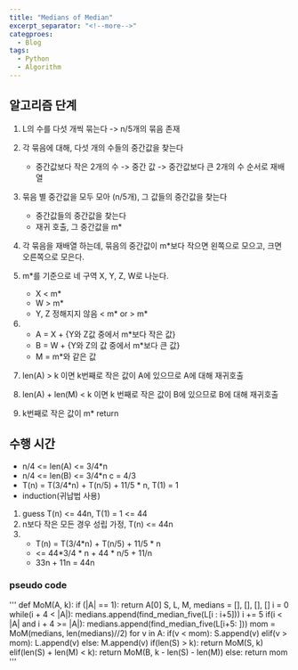 ```yaml
---
title: "Medians of Median"
excerpt_separator: "<!--more-->"
categproes:
  - Blog
tags:
  - Python
  - Algorithm
---
```


## 알고리즘 단계

1. L의 수를 다섯 개씩 묶는다 -> n/5개의 묶음 존재
2. 각 묶음에 대해, 다섯 개의 수들의 중간값을 찾는다

   - 중간값보다 작은 2개의 수 -> 중간 값 -> 중간값보다 큰 2개의 수 순서로 재배열

3. 묶음 별 중간값을 모두 모아 (n/5개), 그 값들의 중간값을 찾는다

   - 중간값들의 중간값을 찾는다
   - 재귀 호출, 그 중간값을 m\*

4. 각 묶음을 재배열 하는데, 묶음의 중간값이 m\*보다 작으면 왼쪽으로 모으고, 크면 오른쪽으로 모은다.
5. m\*를 기준으로 네 구역 X, Y, Z, W로 나눈다.

   - X < m\*
   - W > m\*
   - Y, Z 정해지지 않음 < m* or > m*

6. - A = X + {Y와 Z값 중에서 m\*보다 작은 값}
   - B = W + {Y와 Z의 값 중에서 m\*보다 큰 값}
   - M = m\*와 같은 값

7. len(A) > k 이면 k번째로 작은 값이 A에 있으므로 A에 대해 재귀호출
8. len(A) + len(M) < k 이면 k 번째로 작은 값이 B에 있으므로 B에 대해 재귀호출
9. k번째로 작은 값이 m\* return

## 수행 시간

- n/4 <= len(A) <= 3/4\*n
- n/4 <= len(B) <= 3/4\*n c = 4/3
- T(n) = T(3/4*n) + T(n/5) + 11/5 * n, T(1) = 1
- induction(귀납법 사용)

1. guess T(n) <= 44n, T(1) = 1 <= 44
2. n보다 작은 모든 경우 성립 가정, T(n) <= 44n
3. - T(n) = T(3/4*n) + T(n/5) + 11/5 * n
   - <= 44*3/4 * n + 44 \* n/5 + 11/n
   - 33n + 11n = 44n

### pseudo code

<!-- prettier-ignore -->
'''
def MoM(A, k):
  if (|A| == 1): return A[0]
  S, L, M, medians = [], [], [], []
  i = 0
  while(i + 4 < |A|):
    medians.append(find_median_five(L[i : i+5]))
    i += 5
  if(i < |A| and i + 4 >= |A|):
    medians.append(find_median_five(L[i+5: ]))
  mom = MoM(medians, len(medians)//2)
  for v in A:
    if(v < mom): S.append(v)
    elif(v > mom): L.append(v)
    else: M.append(v)
  if(len(S) > k): return MoM(S, k)
  elif(len(S) + len(M) < k): return MoM(B, k - len(S) - len(M))
  else: return mom
'''
